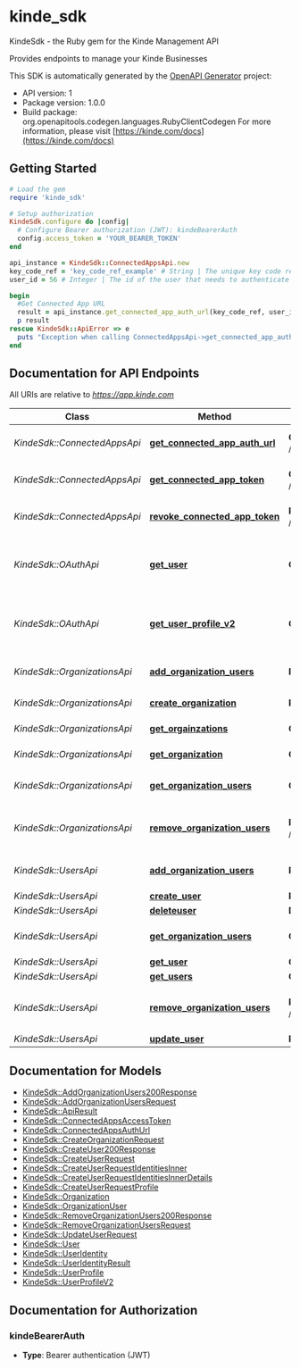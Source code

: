 # kinde_sdk

KindeSdk - the Ruby gem for the Kinde Management API

Provides endpoints to manage your Kinde Businesses

This SDK is automatically generated by the [OpenAPI Generator](https://openapi-generator.tech) project:

- API version: 1
- Package version: 1.0.0
- Build package: org.openapitools.codegen.languages.RubyClientCodegen
For more information, please visit [https://kinde.com/docs](https://kinde.com/docs)

## Getting Started

```ruby
# Load the gem
require 'kinde_sdk'

# Setup authorization
KindeSdk.configure do |config|
  # Configure Bearer authorization (JWT): kindeBearerAuth
  config.access_token = 'YOUR_BEARER_TOKEN'
end

api_instance = KindeSdk::ConnectedAppsApi.new
key_code_ref = 'key_code_ref_example' # String | The unique key code reference of the connected app to authenticate against.
user_id = 56 # Integer | The id of the user that needs to authenticate to the third-party connected app.

begin
  #Get Connected App URL
  result = api_instance.get_connected_app_auth_url(key_code_ref, user_id)
  p result
rescue KindeSdk::ApiError => e
  puts "Exception when calling ConnectedAppsApi->get_connected_app_auth_url: #{e}"
end

```

## Documentation for API Endpoints

All URIs are relative to *https://app.kinde.com*

Class | Method | HTTP request | Description
------------ | ------------- | ------------- | -------------
*KindeSdk::ConnectedAppsApi* | [**get_connected_app_auth_url**](docs/ConnectedAppsApi.md#get_connected_app_auth_url) | **GET** /api/v1/connected_apps/auth_url | Get Connected App URL
*KindeSdk::ConnectedAppsApi* | [**get_connected_app_token**](docs/ConnectedAppsApi.md#get_connected_app_token) | **GET** /api/v1/connected_apps/token | Get Connected App Token
*KindeSdk::ConnectedAppsApi* | [**revoke_connected_app_token**](docs/ConnectedAppsApi.md#revoke_connected_app_token) | **POST** /api/v1/connected_apps/revoke | Revoke Connected App Token
*KindeSdk::OAuthApi* | [**get_user**](docs/OAuthApi.md#get_user) | **GET** /oauth2/user_profile | Returns the details of the currently logged in user
*KindeSdk::OAuthApi* | [**get_user_profile_v2**](docs/OAuthApi.md#get_user_profile_v2) | **GET** /oauth2/v2/user_profile | Returns the details of the currently logged in user
*KindeSdk::OrganizationsApi* | [**add_organization_users**](docs/OrganizationsApi.md#add_organization_users) | **POST** /api/v1/organization/users | Assign Users to an Organization
*KindeSdk::OrganizationsApi* | [**create_organization**](docs/OrganizationsApi.md#create_organization) | **POST** /api/v1/organization | Create Organization
*KindeSdk::OrganizationsApi* | [**get_orgainzations**](docs/OrganizationsApi.md#get_orgainzations) | **GET** /api/v1/organizations | List Organizations
*KindeSdk::OrganizationsApi* | [**get_organization**](docs/OrganizationsApi.md#get_organization) | **GET** /api/v1/organization | Get Organization
*KindeSdk::OrganizationsApi* | [**get_organization_users**](docs/OrganizationsApi.md#get_organization_users) | **GET** /api/v1/organization/users | List Organization Users
*KindeSdk::OrganizationsApi* | [**remove_organization_users**](docs/OrganizationsApi.md#remove_organization_users) | **PATCH** /api/v1/organization/users | Remove Users from an Organization
*KindeSdk::UsersApi* | [**add_organization_users**](docs/UsersApi.md#add_organization_users) | **POST** /api/v1/organization/users | Assign Users to an Organization
*KindeSdk::UsersApi* | [**create_user**](docs/UsersApi.md#create_user) | **POST** /api/v1/user | Create User
*KindeSdk::UsersApi* | [**deleteuser**](docs/UsersApi.md#deleteuser) | **DELETE** /api/v1/user | Delete User
*KindeSdk::UsersApi* | [**get_organization_users**](docs/UsersApi.md#get_organization_users) | **GET** /api/v1/organization/users | List Organization Users
*KindeSdk::UsersApi* | [**get_user**](docs/UsersApi.md#get_user) | **GET** /api/v1/user | Get User
*KindeSdk::UsersApi* | [**get_users**](docs/UsersApi.md#get_users) | **GET** /api/v1/users | List Users
*KindeSdk::UsersApi* | [**remove_organization_users**](docs/UsersApi.md#remove_organization_users) | **PATCH** /api/v1/organization/users | Remove Users from an Organization
*KindeSdk::UsersApi* | [**update_user**](docs/UsersApi.md#update_user) | **PATCH** /api/v1/user | Update User


## Documentation for Models

 - [KindeSdk::AddOrganizationUsers200Response](docs/AddOrganizationUsers200Response.md)
 - [KindeSdk::AddOrganizationUsersRequest](docs/AddOrganizationUsersRequest.md)
 - [KindeSdk::ApiResult](docs/ApiResult.md)
 - [KindeSdk::ConnectedAppsAccessToken](docs/ConnectedAppsAccessToken.md)
 - [KindeSdk::ConnectedAppsAuthUrl](docs/ConnectedAppsAuthUrl.md)
 - [KindeSdk::CreateOrganizationRequest](docs/CreateOrganizationRequest.md)
 - [KindeSdk::CreateUser200Response](docs/CreateUser200Response.md)
 - [KindeSdk::CreateUserRequest](docs/CreateUserRequest.md)
 - [KindeSdk::CreateUserRequestIdentitiesInner](docs/CreateUserRequestIdentitiesInner.md)
 - [KindeSdk::CreateUserRequestIdentitiesInnerDetails](docs/CreateUserRequestIdentitiesInnerDetails.md)
 - [KindeSdk::CreateUserRequestProfile](docs/CreateUserRequestProfile.md)
 - [KindeSdk::Organization](docs/Organization.md)
 - [KindeSdk::OrganizationUser](docs/OrganizationUser.md)
 - [KindeSdk::RemoveOrganizationUsers200Response](docs/RemoveOrganizationUsers200Response.md)
 - [KindeSdk::RemoveOrganizationUsersRequest](docs/RemoveOrganizationUsersRequest.md)
 - [KindeSdk::UpdateUserRequest](docs/UpdateUserRequest.md)
 - [KindeSdk::User](docs/User.md)
 - [KindeSdk::UserIdentity](docs/UserIdentity.md)
 - [KindeSdk::UserIdentityResult](docs/UserIdentityResult.md)
 - [KindeSdk::UserProfile](docs/UserProfile.md)
 - [KindeSdk::UserProfileV2](docs/UserProfileV2.md)


## Documentation for Authorization


### kindeBearerAuth

- **Type**: Bearer authentication (JWT)


